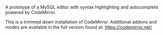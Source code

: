 A prototype of a MySQL editor with syntax highlighting and autocomplete powered by CodeMirror.

This is a trimmed down installation of CodeMirror. Additional addons and modes are available in the full version found at: https://codemirror.net/
